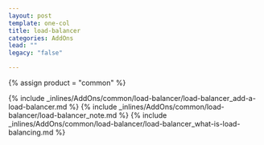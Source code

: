 ```yaml
---
layout: post
template: one-col
title: load-balancer
categories: AddOns
lead: ""
legacy: "false"

---
```

{% assign product = "common" %}

{% include _inlines/AddOns/common/load-balancer/load-balancer_add-a-load-balancer.md %}
{% include _inlines/AddOns/common/load-balancer/load-balancer_note.md %}
{% include _inlines/AddOns/common/load-balancer/load-balancer_what-is-load-balancing.md %}
